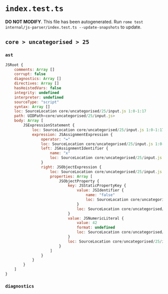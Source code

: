 # `index.test.ts`

**DO NOT MODIFY**. This file has been autogenerated. Run `rome test internal/js-parser/index.test.ts --update-snapshots` to update.

## `core > uncategorised > 25`

### `ast`

```javascript
JSRoot {
	comments: Array []
	corrupt: false
	diagnostics: Array []
	directives: Array []
	hasHoistedVars: false
	integrity: undefined
	interpreter: undefined
	sourceType: "script"
	syntax: Array []
	loc: SourceLocation core/uncategorised/25/input.js 1:0-1:17
	path: UIDPath<core/uncategorised/25/input.js>
	body: Array [
		JSExpressionStatement {
			loc: SourceLocation core/uncategorised/25/input.js 1:0-1:17
			expression: JSAssignmentExpression {
				operator: "="
				loc: SourceLocation core/uncategorised/25/input.js 1:0-1:17
				left: JSAssignmentIdentifier {
					name: "x"
					loc: SourceLocation core/uncategorised/25/input.js 1:0-1:1 (x)
				}
				right: JSObjectExpression {
					loc: SourceLocation core/uncategorised/25/input.js 1:4-1:17
					properties: Array [
						JSObjectProperty {
							key: JSStaticPropertyKey {
								value: JSIdentifier {
									name: "false"
									loc: SourceLocation core/uncategorised/25/input.js 1:6-1:11 (false)
								}
								loc: SourceLocation core/uncategorised/25/input.js 1:6-1:11
							}
							value: JSNumericLiteral {
								value: 42
								format: undefined
								loc: SourceLocation core/uncategorised/25/input.js 1:13-1:15
							}
							loc: SourceLocation core/uncategorised/25/input.js 1:6-1:15
						}
					]
				}
			}
		}
	]
}
```

### `diagnostics`

```

```
